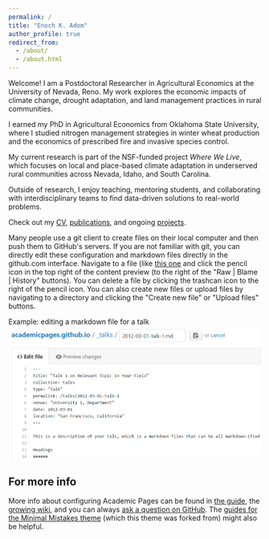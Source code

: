 ```yaml
---
permalink: /
title: "Enoch K. Adom"
author_profile: true
redirect_from: 
  - /about/
  - /about.html
---
```


Welcome! I am a Postdoctoral Researcher in Agricultural Economics at the University of Nevada, Reno. My work explores the economic impacts of climate change, drought adaptation, and land management practices in rural communities.

I earned my PhD in Agricultural Economics from Oklahoma State University, where I studied nitrogen management strategies in winter wheat production and the economics of prescribed fire and invasive species control.

My current research is part of the NSF-funded project *Where We Live*, which focuses on local and place-based climate adaptation in underserved rural communities across Nevada, Idaho, and South Carolina.

Outside of research, I enjoy teaching, mentoring students, and collaborating with interdisciplinary teams to find data-driven solutions to real-world problems.

Check out my [CV](../files/cv.pdf), [publications](../publications/), and ongoing [projects](../research/).

Many people use a git client to create files on their local computer and then push them to GitHub's servers. If you are not familiar with git, you can directly edit these configuration and markdown files directly in the github.com interface. Navigate to a file (like [this one](https://github.com/academicpages/academicpages.github.io/blob/master/_talks/2012-03-01-talk-1.md) and click the pencil icon in the top right of the content preview (to the right of the "Raw | Blame | History" buttons). You can delete a file by clicking the trashcan icon to the right of the pencil icon. You can also create new files or upload files by navigating to a directory and clicking the "Create new file" or "Upload files" buttons. 

Example: editing a markdown file for a talk
![Editing a markdown file for a talk](/images/editing-talk.png)

For more info
------
More info about configuring Academic Pages can be found in [the guide](https://academicpages.github.io/markdown/), the [growing wiki](https://github.com/academicpages/academicpages.github.io/wiki), and you can always [ask a question on GitHub](https://github.com/academicpages/academicpages.github.io/discussions). The [guides for the Minimal Mistakes theme](https://mmistakes.github.io/minimal-mistakes/docs/configuration/) (which this theme was forked from) might also be helpful.
